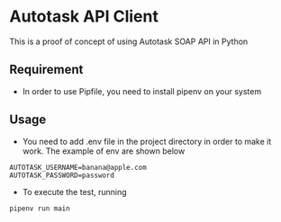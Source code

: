 # Autotask API Client

This is a proof of concept of using Autotask SOAP API in Python

## Requirement
* In order to use Pipfile, you need to install pipenv on your system

## Usage
* You need to add .env file in the project directory in order to make it work. The example of env are shown below

```
AUTOTASK_USERNAME=banana@apple.com
AUTOTASK_PASSWORD=password
```

* To execute the test, running
```
pipenv run main
```

